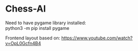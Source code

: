 # Chess-AI
Need to have pygame library installed:  
python3 -m pip install pygame  
  
Frontend layout based on: https://www.youtube.com/watch?v=OpL0Gcfn4B4